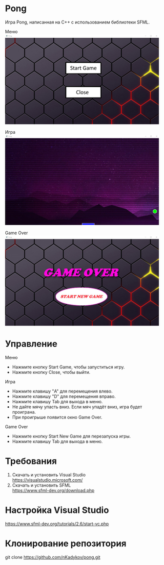 # Pong

Игра Pong, написанная на С++ с использованием библиотеки SFML.

Меню
![screenshot](screenshots/Menu.jpg)

Игра
![screenshot](screenshots/Game.jpg)

Game Over
![screenshot](screenshots/GameOver.jpg)

# Управление

Меню

- Нажмите кнопку Start Game, чтобы запуститься игру.
- Нажмите кнопку Close, чтобы выйти.

Игра

- Нажмите клавишу "A" для перемещения влево.
- Нажмите клавишу "D" для перемещения вправо.
- Нажмите клавишу Tab для выхода в меню.
- Не дайте мячу упасть вниз. Если мяч упадёт вниз, игра будет проиграна.
- При проигрыше появится окно Game Over.

Game Over

- Нажмите кнопку Start New Game для перезапуска игры.
- Нажмите клавишу Tab для выхода в меню.


# Требования
1. Скачать и установить Visual Studio <br/>
https://visualstudio.microsoft.com/
2. Скачать и установить SFML <br/>
https://www.sfml-dev.org/download.php

# Настройка Visual Studio
https://www.sfml-dev.org/tutorials/2.6/start-vc.php

# Клонирование репозитория
git clone https://github.com/nKadykov/pong.git
